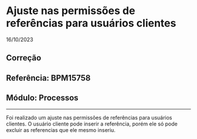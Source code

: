 # Ajuste nas permissões de referências para usuários clientes
16/10/2023
## Correção
## Referência: BPM15758
## Módulo: Processos
***

Foi realizado um ajuste nas permissões de referências para usuários clientes. O usuário cliente pode inserir a referência, porém ele só pode excluir as referencias que ele mesmo inseriu.